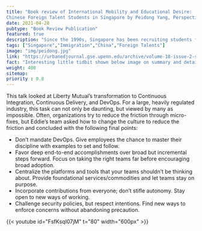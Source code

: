 ```yaml
---
title: "Book review of International Mobility and Educational Desire:
Chinese Foreign Talent Students in Singapore by Peidong Yang, Perspectives on Urban Education Journal."
date: 2021-04-28
pubtype: "Book Review Publication"
featured: true
description: "Since the 1990s, Singapore has been recruiting students from the People’s Republic of China (PRC) to study in Singapore’s education system as a part of its foreign-talent recruitment strategy. Through ethnographic fieldwork in two urban cities in the PRC and Singapore, International Mobility and Educational Desire records and analyzes PRC students’ experiences of marginalization, identity transformations, and struggles in a different education system. The cultural dissonance in a diverse classroom leads to feelings of social exclusion. This highlights the lack of institutional resources in urban classrooms and calls for more attention to marginalized students’ psychological well-being."
tags: ["Singapore","Immigration","China","Foreign Talents"]
image: "img/peidong.jpg"
link: "https://urbanedjournal.gse.upenn.edu/archive/volume-18-issue-2-spring-2021/review-international-mobility-and-educational-desire-chinese"
fact: "Interesting little tidbit shown below image on summary and detail page"
weight: 400
sitemap:
priority : 0.8
---
```



This talk looked at Liberty Mutual’s transformation to Continuous Integration, Continuous Delivery, and DevOps. For a large, heavily regulated industry, this task can not only be daunting, but viewed by many as impossible. Often, organizations try to reduce the friction through micro-fixes, but Eddie’s team asked how to change the culture to reduce the friction and concluded with the following final points:

- Don’t mandate DevOps. Give employees the chance to master their discipline with examples to set and follow.
- Favor deep end-to-end accomplishments over broad but incremental steps forward. Focus on taking the right teams far before encouraging broad adoption.
- Centralize the platforms and tools that your teams shouldn’t be thinking about. Provide foundational services/commodities and let teams stay on purpose.
- Incorporate contributions from everyone; don’t stifle autonomy. Stay open to new ways of working.
- Challenge security policies, but respect intentions. Find new ways to enforce concerns without abandoning precaution.

{{< youtube id="FsfKsqI07jM" t="80" width="600px" >}}
